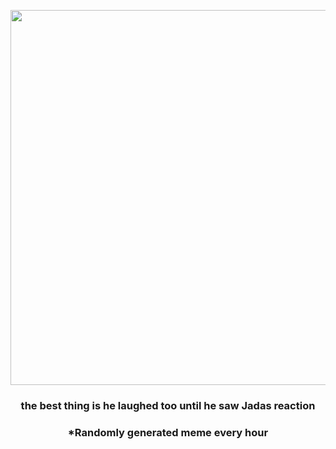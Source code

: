 <p align="center">
        <img src="https://i.redd.it/e3wbc8trg3q81.png" width="600" height="600">
        </p>
        <h3 align="center">the best thing is he laughed too until he saw Jadas reaction</h3>
        <h3 align="center">*Randomly generated meme every hour</h3>
    